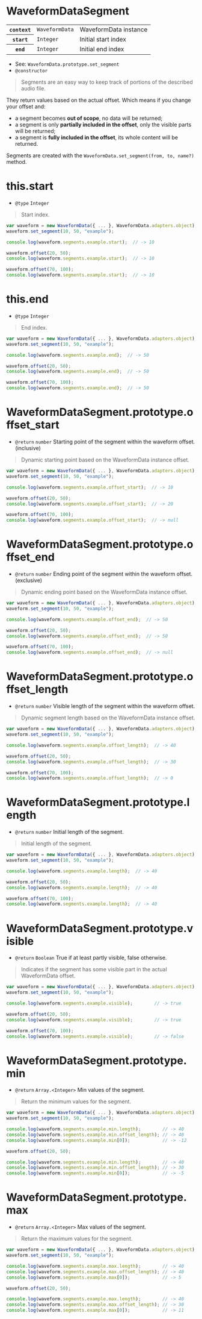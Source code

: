 # WaveformDataSegment

<table>
  <tbody>
    <tr>
      <th><code>context</code></th>
      <td><code>WaveformData</code></td>
      <td>WaveformData instance</td>
    </tr>
    <tr>
      <th><code>start</code></th>
      <td><code>Integer</code></td>
      <td>Initial start index</td>
    </tr>
    <tr>
      <th><code>end</code></th>
      <td><code>Integer</code></td>
      <td>Initial end index</td>
    </tr>
  </body>
</table>

* See: `WaveformData.prototype.set_segment`
* `@constructor`


> Segments are an easy way to keep track of portions of the described audio file.

They return values based on the actual offset. Which means if you change your offset and:

* a segment becomes **out of scope**, no data will be returned;
* a segment is only **partially included in the offset**, only the visible parts will be returned;
* a segment is **fully included in the offset**, its whole content will be returned.

Segments are created with the `WaveformData.set_segment(from, to, name?)` method.

# this.start


* `@type` `Integer`


> Start index.

```javascript
var waveform = new WaveformData({ ... }, WaveformData.adapters.object);
waveform.set_segment(10, 50, "example");

console.log(waveform.segments.example.start);  // -> 10

waveform.offset(20, 50);
console.log(waveform.segments.example.start);  // -> 10

waveform.offset(70, 100);
console.log(waveform.segments.example.start);  // -> 10
```
# this.end


* `@type` `Integer`


> End index.

```javascript
var waveform = new WaveformData({ ... }, WaveformData.adapters.object);
waveform.set_segment(10, 50, "example");

console.log(waveform.segments.example.end);  // -> 50

waveform.offset(20, 50);
console.log(waveform.segments.example.end);  // -> 50

waveform.offset(70, 100);
console.log(waveform.segments.example.end);  // -> 50
```
# WaveformDataSegment.prototype.offset_start


* `@return` `number` Starting point of the segment within the waveform offset. (inclusive)


> Dynamic starting point based on the WaveformData instance offset.

```javascript
var waveform = new WaveformData({ ... }, WaveformData.adapters.object);
waveform.set_segment(10, 50, "example");

console.log(waveform.segments.example.offset_start);  // -> 10

waveform.offset(20, 50);
console.log(waveform.segments.example.offset_start);  // -> 20

waveform.offset(70, 100);
console.log(waveform.segments.example.offset_start);  // -> null
```

# WaveformDataSegment.prototype.offset_end


* `@return` `number` Ending point of the segment within the waveform offset. (exclusive)


> Dynamic ending point based on the WaveformData instance offset.

```javascript
var waveform = new WaveformData({ ... }, WaveformData.adapters.object);
waveform.set_segment(10, 50, "example");

console.log(waveform.segments.example.offset_end);  // -> 50

waveform.offset(20, 50);
console.log(waveform.segments.example.offset_end);  // -> 50

waveform.offset(70, 100);
console.log(waveform.segments.example.offset_end);  // -> null
```

# WaveformDataSegment.prototype.offset_length


* `@return` `number` Visible length of the segment within the waveform offset.


> Dynamic segment length based on the WaveformData instance offset.

```javascript
var waveform = new WaveformData({ ... }, WaveformData.adapters.object);
waveform.set_segment(10, 50, "example");

console.log(waveform.segments.example.offset_length);  // -> 40

waveform.offset(20, 50);
console.log(waveform.segments.example.offset_length);  // -> 30

waveform.offset(70, 100);
console.log(waveform.segments.example.offset_length);  // -> 0
```

# WaveformDataSegment.prototype.length


* `@return` `number` Initial length of the segment.


> Initial length of the segment.

```javascript
var waveform = new WaveformData({ ... }, WaveformData.adapters.object);
waveform.set_segment(10, 50, "example");

console.log(waveform.segments.example.length);  // -> 40

waveform.offset(20, 50);
console.log(waveform.segments.example.length);  // -> 40

waveform.offset(70, 100);
console.log(waveform.segments.example.length);  // -> 40
```

# WaveformDataSegment.prototype.visible


* `@return` `Boolean` True if at least partly visible, false otherwise.


> Indicates if the segment has some visible part in the actual WaveformData offset.

```javascript
var waveform = new WaveformData({ ... }, WaveformData.adapters.object);
waveform.set_segment(10, 50, "example");

console.log(waveform.segments.example.visible);        // -> true

waveform.offset(20, 50);
console.log(waveform.segments.example.visible);        // -> true

waveform.offset(70, 100);
console.log(waveform.segments.example.visible);        // -> false
```

# WaveformDataSegment.prototype.min


* `@return` `Array.<Integer>` Min values of the segment.


> Return the minimum values for the segment.

```javascript
var waveform = new WaveformData({ ... }, WaveformData.adapters.object);
waveform.set_segment(10, 50, "example");

console.log(waveform.segments.example.min.length);        // -> 40
console.log(waveform.segments.example.min.offset_length); // -> 40
console.log(waveform.segments.example.min[0]);            // -> -12

waveform.offset(20, 50);

console.log(waveform.segments.example.min.length);        // -> 40
console.log(waveform.segments.example.min.offset_length); // -> 30
console.log(waveform.segments.example.min[0]);            // -> -5
```

# WaveformDataSegment.prototype.max


* `@return` `Array.<Integer>` Max values of the segment.


> Return the maximum values for the segment.

```javascript
var waveform = new WaveformData({ ... }, WaveformData.adapters.object);
waveform.set_segment(10, 50, "example");

console.log(waveform.segments.example.max.length);        // -> 40
console.log(waveform.segments.example.max.offset_length); // -> 40
console.log(waveform.segments.example.max[0]);            // -> 5

waveform.offset(20, 50);

console.log(waveform.segments.example.max.length);        // -> 40
console.log(waveform.segments.example.max.offset_length); // -> 30
console.log(waveform.segments.example.max[0]);            // -> 11
```
